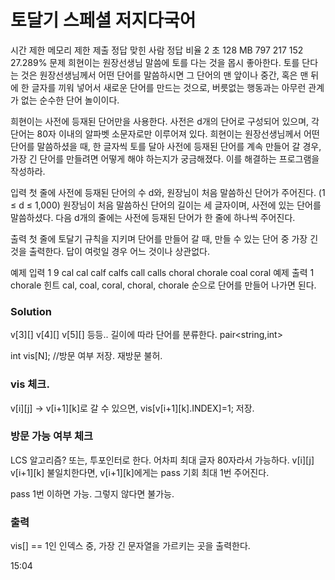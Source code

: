 # 토달기 스페셜 저지다국어
시간 제한	메모리 제한	제출	정답	맞힌 사람	정답 비율
2 초	128 MB	797	217	152	27.289%
문제
희현이는 원장선생님 말씀에 토를 다는 것을 몹시 좋아한다. 토를 단다는 것은 원장선생님께서 어떤 단어를 말씀하시면 그 단어의 맨 앞이나 중간, 혹은 맨 뒤에 한 글자를 끼워 넣어서 새로운 단어를 만드는 것으로, 버릇없는 행동과는 아무런 관계가 없는 순수한 단어 놀이이다.

희현이는 사전에 등재된 단어만을 사용한다. 사전은 d개의 단어로 구성되어 있으며, 각 단어는 80자 이내의 알파벳 소문자로만 이루어져 있다. 희현이는 원장선생님께서 어떤 단어를 말씀하셨을 때, 한 글자씩 토를 달아 사전에 등재된 단어를 계속 만들어 갈 경우, 가장 긴 단어를 만들려면 어떻게 해야 하는지가 궁금해졌다. 이를 해결하는 프로그램을 작성하라.

입력
첫 줄에 사전에 등재된 단어의 수 d와, 원장님이 처음 말씀하신 단어가 주어진다. (1 ≤ d ≤ 1,000) 원장님이 처음 말씀하신 단어의 길이는 세 글자이며, 사전에 있는 단어를 말씀하셨다. 다음 d개의 줄에는 사전에 등재된 단어가 한 줄에 하나씩 주어진다.

출력
첫 줄에 토달기 규칙을 지키며 단어를 만들어 갈 때, 만들 수 있는 단어 중 가장 긴 것을 출력한다. 답이 여럿일 경우 어느 것이나 상관없다.

예제 입력 1 
9 cal
cal
calf
calfs
call
calls
choral
chorale
coal
coral
예제 출력 1 
chorale
힌트
cal, coal, coral, choral, chorale 순으로 단어를 만들어 나가면 된다.

### Solution
v[3][] v[4][] v[5][] 등등.. 길이에 따라 단어를 분류한다.
pair<string,int>

int vis[N];		//방문 여부 저장. 재방문 불허.


### vis 체크.
v[i][j] -> v[i+1][k]로 갈 수 있으면, vis[v[i+1][k].INDEX]=1; 저장.


### 방문 가능 여부 체크
LCS 알고리즘?
또는, 투포인터로 한다.
어차피 최대 글자 80자라서 가능하다.
v[i][j] v[i+1][k] 불일치한다면, v[i+1][k]에게는 pass 기회 최대 1번 주어진다.

pass 1번 이하면 
	가능.
그렇지 않다면
	불가능.


### 출력
vis[] == 1인 인덱스 중, 가장 긴 문자열을 가르키는 곳을 출력한다.

15:04


